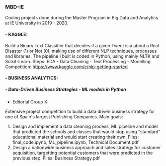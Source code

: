 ### MBD-IE
Coding projects done during the Master Program in Big Data and Analytics at IE University in 2019 - 2020.

#### - KAGGLE:

Build a Binary Text Classifier that decides if a given Tweet is a about a Real Disaster (1) or Not (0), making use of different 
NLP techniques, processes and libraries. The pipeline I built is coded in Python, using mainly NLTK and Scikit-Learn. Steps:
EDA - Data Cleaning - Text Processing - Modelling
Competition: https://www.kaggle.com/c/nlp-getting-started


#### - BUSINESS ANALYTICS:
##### - Data-Driven Business Strategies - ML models in Python
  
- Editorial Group X:

Extensive project competition to build a data driven business strategy for one of Spain's largest Publishing Companies. Main goals:
1. Design and implement a data cleaning process, ML pipeline and model that predicted the schools and classes that would stop using 
"standard" educational material and would start creating their own. Files: final_code.ipynb, ML_pipeline.ipynb, Technical Document.pdf
2. Design a nationwide business approach and sales strategy for customer acquisition, targetting potential customers that were predicted
in the previous step. Files: Business Strategy.pdf



